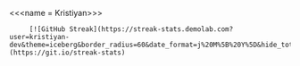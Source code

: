 
<<<name = Kristiyan>>>

         [![GitHub Streak](https://streak-stats.demolab.com?user=kristiyan-dev&theme=iceberg&border_radius=60&date_format=j%20M%5B%20Y%5D&hide_total_contributions=true&hide_longest_streak=true)](https://git.io/streak-stats)

<!--
**kristiyan-dev/kristiyan-dev** is a ✨ _special_ ✨ repository because its `README.md` (this file) appears on your GitHub profile.

Here are some ideas to get you started:

- 🔭 I’m currently working on ...
- 🌱 I’m currently learning ...
- 👯 I’m looking to collaborate on ...
- 🤔 I’m looking for help with ...
- 💬 Ask me about ...
- 📫 How to reach me: ...
- 😄 Pronouns: ...
- ⚡ Fun fact: ...
-->
